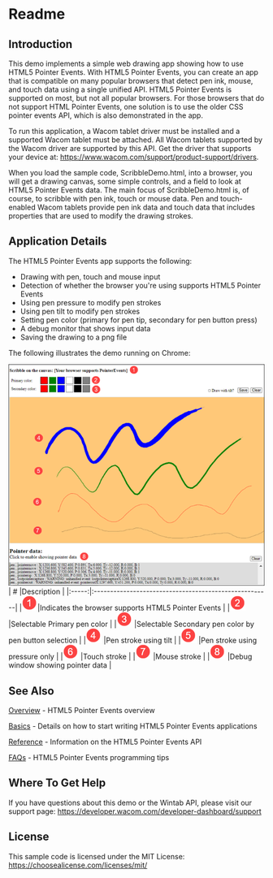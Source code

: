 # Readme

## Introduction
This demo implements a simple web drawing app showing how to use HTML5 Pointer Events. With HTML5 Pointer Events, you can create an app that is compatible on many popular browsers that detect pen ink, mouse, and touch data using a single unified API. HTML5 Pointer Events is supported on most, but not all popular browsers. For those browsers that do not support HTML Pointer Events, one solution is to use the older CSS pointer events API, which is also demonstrated in the app.

To run this application, a Wacom tablet driver must be installed and a supported Wacom tablet must be attached. All Wacom tablets supported by the Wacom driver are supported by this API. Get the driver that supports your device at: https://www.wacom.com/support/product-support/drivers.

When you load the sample code, ScribbleDemo.html, into a browser, you will get a drawing canvas, some simple controls, and a field to look at HTML5 Pointer Events data. The main focus of ScribbleDemo.html is, of course, to scribble with pen ink, touch or mouse data. Pen and touch-enabled Wacom tablets provide pen ink data and touch data that includes properties that are used to modify the drawing strokes.  

## Application Details
The HTML5 Pointer Events app supports the following:

* Drawing with pen, touch and mouse input
* Detection of whether the browser you're using supports HTML5 Pointer Events
* Using pen pressure to modify pen strokes
* Using pen tilt to modify pen strokes
* Setting pen color (primary for pen tip, secondary for pen button press)
* A debug monitor that shows input data
* Saving the drawing to a png file

The following illustrates the demo running on Chrome:  

![ScribbleDemo](./Media/sc-rm-sdupe-demo.png)
|	#	|Description											|
|:-----:|:------------------------------------------------------|
|![1](./Media/rm_1.png)|Indicates the browser supports HTML5 Pointer Events	|
|![2](./Media/rm_2.png)	|Selectable Primary pen color							|
|![3](./Media/rm_3.png)		|Selectable Secondary pen color by pen button selection	|
|![4](./Media/rm_4.png)	|Pen stroke using tilt									|
|![5](./Media/rm_5.png)	|Pen stroke using pressure only							|
|![6](./Media/rm_6.png)		|Touch stroke											|
|![7](./Media/rm_7.png)	|Mouse stroke											|
|![8](./Media/rm_8.png)		|Debug window showing pointer data						|


## See Also 
[Overview](https://developer-docs.wacom.com/intuos-cintiq-business-tablets/docs/web-api-overview) - HTML5 Pointer Events overview  

[Basics](https://developer-docs.wacom.com/intuos-cintiq-business-tablets/docs/web-api-basics) - Details on how to start writing HTML5 Pointer Events applications  

[Reference](https://developer-docs.wacom.com/intuos-cintiq-business-tablets/docs/web-api-reference) - Information on the HTML5 Pointer Events API  

[FAQs](https://developer-docs.wacom.com/intuos-cintiq-business-tablets/docs/web-api-faqs) - HTML5 Pointer Events programming tips  

## Where To Get Help
If you have questions about this demo or the Wintab API, please visit our support page: https://developer.wacom.com/developer-dashboard/support

## License
This sample code is licensed under the MIT License: https://choosealicense.com/licenses/mit/